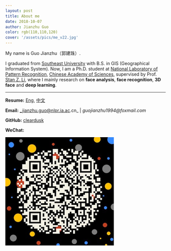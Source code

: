 ```yaml
---
layout: post
title: About me
date: 2018-10-07
author: Jianzhu Guo
color: rgb(110,110,120)
cover: '/assets/pics/me_v22.jpg'
---
```


My name is Guo Jianzhu（郭建珠）.

I graduated from [Southeast University](http://www.seu.edu.cn/) with B.S. in GIS (Geographical Information System).
Now, I am a Ph.D. student at [National Laboratory of Pattern Recognition](http://www.nlpr.ia.ac.cn/nlpren/EN/volumn/home.shtml), [Chinese Academy of Sciences](http://english.cas.cn/), supervised by Prof. [Stan Z. Li](http://www.cbsr.ia.ac.cn/users/szli/), where I mainly research on **face analysis**, **face recognition**, **3D face** and **deep learning**. 

---

<!-- I'm looking for an intern or cooperation for high-quality research : ) -->


**Resume:** [Eng](/assets/files/resume_en.pdf), [中文](/assets/files/resume_zh.pdf)

**Email:** _jianzhu.guo@nlpr.ia.ac.cn_  \|   _guojianzhu1994@foxmail.com_

**GitHub:** [cleardusk](https://github.com/cleardusk)

**WeChat:**

![](/assets/pics/qrcode_me.jpg)
